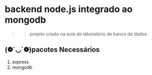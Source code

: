 # backend node.js integrado ao mongodb
>> projeto criado na aula de laboratório de banco de dados

## (❁´◡`❁)pacotes Necessários

1. express
2. mongodb
